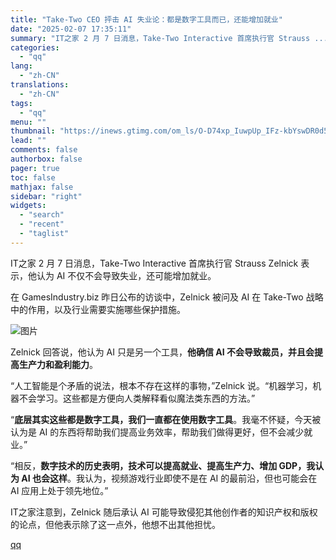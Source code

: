 ```yaml
---
title: "Take-Two CEO 抨击 AI 失业论：都是数字工具而已，还能增加就业"
date: "2025-02-07 17:35:11"
summary: "IT之家 2 月 7 日消息，Take-Two Interactive 首席执行官 Strauss ..."
categories:
  - "qq"
lang:
  - "zh-CN"
translations:
  - "zh-CN"
tags:
  - "qq"
menu: ""
thumbnail: "https://inews.gtimg.com/om_ls/O-D74xp_IuwpUp_IFz-kbYswDR0d5hS5vPu2_nuA0lxUwAA_640360/0"
lead: ""
comments: false
authorbox: false
pager: true
toc: false
mathjax: false
sidebar: "right"
widgets:
  - "search"
  - "recent"
  - "taglist"
---
```


IT之家 2 月 7 日消息，Take-Two Interactive 首席执行官 Strauss Zelnick 表示，他认为 AI 不仅不会导致失业，还可能增加就业。

在 GamesIndustry.biz 昨日公布的访谈中，Zelnick 被问及 AI 在 Take-Two 战略中的作用，以及行业需要实施哪些保护措施。

![图片](https://inews.gtimg.com/om_bt/OlASICeCviChen1Xl8AzDeU6xi-BGsLZRu4fs_zBfqUIcAA/641)

Zelnick 回答说，他认为 AI 只是另一个工具，**他确信 AI 不会导致裁员，并且会提高生产力和盈利能力**。

“人工智能是个矛盾的说法，根本不存在这样的事物，”Zelnick 说。“机器学习，机器不会学习。这些都是方便向人类解释看似魔法类东西的方法。”

“**底层其实这些都是数字工具，我们一直都在使用数字工具**。我毫不怀疑，今天被认为是 AI 的东西将帮助我们提高业务效率，帮助我们做得更好，但不会减少就业。”

“相反，**数字技术的历史表明，技术可以提高就业、提高生产力、增加 GDP，我认为 AI 也会这样**。我认为，视频游戏行业即使不是在 AI 的最前沿，但也可能会在 AI 应用上处于领先地位。”

IT之家注意到，Zelnick 随后承认 AI 可能导致侵犯其他创作者的知识产权和版权的论点，但他表示除了这一点外，他想不出其他担忧。

[qq](https://new.qq.com/rain/a/20250207A06WF400)
